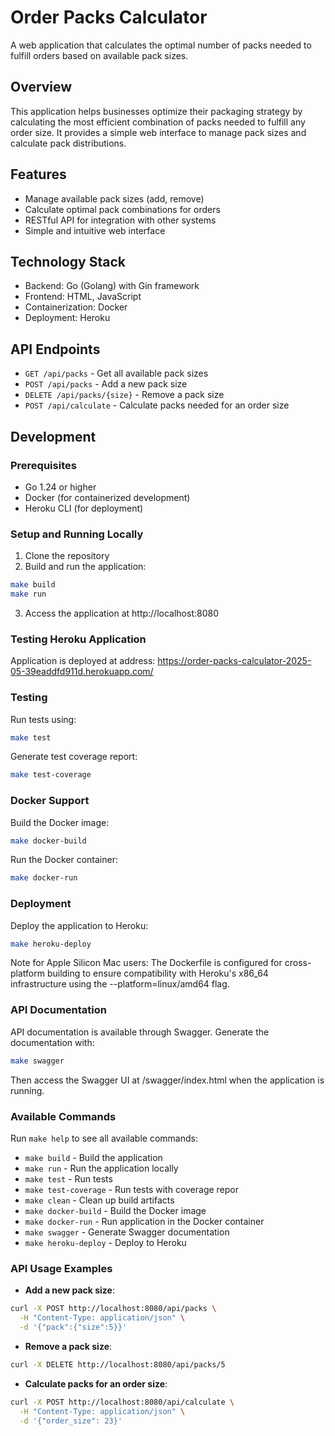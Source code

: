 # Order Packs Calculator

A web application that calculates the optimal number of packs needed to fulfill orders based on available pack sizes.

## Overview

This application helps businesses optimize their packaging strategy by calculating the most efficient combination of packs needed to fulfill any order size. It provides a simple web interface to manage pack sizes and calculate pack distributions.

## Features

- Manage available pack sizes (add, remove)
- Calculate optimal pack combinations for orders
- RESTful API for integration with other systems
- Simple and intuitive web interface

## Technology Stack

- Backend: Go (Golang) with Gin framework
- Frontend: HTML, JavaScript
- Containerization: Docker
- Deployment: Heroku

## API Endpoints

- `GET /api/packs` - Get all available pack sizes
- `POST /api/packs` - Add a new pack size
- `DELETE /api/packs/{size}` - Remove a pack size
- `POST /api/calculate` - Calculate packs needed for an order size

## Development

### Prerequisites

- Go 1.24 or higher
- Docker (for containerized development)
- Heroku CLI (for deployment)

### Setup and Running Locally

1. Clone the repository
2. Build and run the application:

```bash
make build
make run
```

3. Access the application at http://localhost:8080

### Testing Heroku Application

Application is deployed at address: https://order-packs-calculator-2025-05-39eaddfd911d.herokuapp.com/

### Testing

Run tests using:

```bash
make test
```

Generate test coverage report:

```bash
make test-coverage
```

### Docker Support

Build the Docker image:

```bash
make docker-build
```

Run the Docker container:

```bash
make docker-run
```

### Deployment

Deploy the application to Heroku:

```bash
make heroku-deploy
```

Note for Apple Silicon Mac users: The Dockerfile is configured for cross-platform building to ensure compatibility with Heroku's x86_64 infrastructure using the --platform=linux/amd64 flag.

### API Documentation

API documentation is available through Swagger. Generate the documentation with:

```bash
make swagger
```

Then access the Swagger UI at /swagger/index.html when the application is running.

### Available Commands

Run `make help` to see all available commands:
- `make build` - Build the application
- `make run` - Run the application locally
- `make test` - Run tests
- `make test-coverage` - Run tests with coverage repor
- `make clean` - Clean up build artifacts
- `make docker-build` - Build the Docker image
- `make docker-run` - Run application in the Docker container
- `make swagger` - Generate Swagger documentation
- `make heroku-deploy` - Deploy to Heroku

### API Usage Examples

- **Add a new pack size**: 
```bash
curl -X POST http://localhost:8080/api/packs \
  -H "Content-Type: application/json" \
  -d '{"pack":{"size":5}}'
```

- **Remove a pack size**: 
```bash
curl -X DELETE http://localhost:8080/api/packs/5
```

- **Calculate packs for an order size**: 
```bash
curl -X POST http://localhost:8080/api/calculate \
  -H "Content-Type: application/json" \
  -d '{"order_size": 23}'
```

